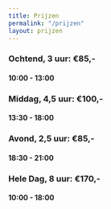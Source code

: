 ```yaml
---
title: Prijzen
permalink: "/prijzen"
layout: prijzen
---
```


### Ochtend, 3 uur: €85,-

#### 10:00 - 13:00

### Middag, 4,5 uur: €100,-

#### 13:30 - 18:00

###  Avond, 2,5 uur: €85,-

#### 18:30 - 21:00

### Hele Dag, 8 uur: €170,-

#### 10:00 - 18:00

